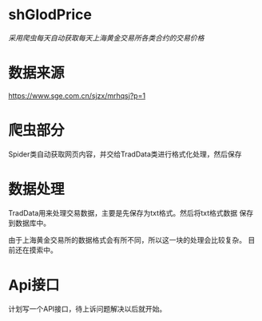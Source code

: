 shGlodPrice
===========

*采用爬虫每天自动获取每天上海黄金交易所各类合约的交易价格*

数据来源
===========
https://www.sge.com.cn/sjzx/mrhqsj?p=1


爬虫部分
===========

Spider类自动获取网页内容，并交给TradData类进行格式化处理，然后保存


数据处理
===========

TradData用来处理交易数据，主要是先保存为txt格式。然后将txt格式数据
保存到数据库中。

由于上海黄金交易所的数据格式会有所不同，所以这一块的处理会比较复杂。
目前还在摸索中。


Api接口
===========
计划写一个API接口，待上诉问题解决以后就开始。
